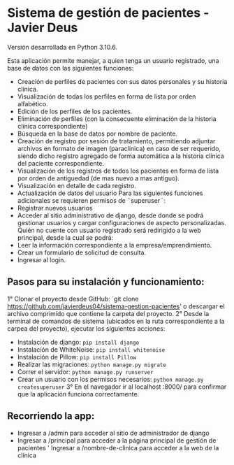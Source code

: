 # Sistema de gestión de pacientes - Javier Deus
Versión desarrollada en Python 3.10.6.

Esta aplicación permite manejar, a quien tenga un usuario registrado, una base de datos con las siguientes funciones:
- Creación de perfiles de pacientes con sus datos personales y su historia clínica.
- Visualización de todas los perfiles en forma de lista por orden alfabético.
- Edición de los perfiles de los pacientes.
- Eliminación de perfiles (con la consecuente eliminación de la historia clínica correspondiente)
- Búsqueda en la base de datos por nombre de paciente.
- Creación de registro por sesión de tratamiento, permitiendo adjuntar archivos en formato de imagen (paraclínica) en caso de ser requerido, siendo dicho registro agregado de forma automática a la historia clínica del paciente correspondiente.
- Visualización de los registros de todos los pacientes en forma de lista por orden de antiguedad (de mas nuevo a mas antiguo).
- Visualización en detalle de cada registro.
- Actualización de datos del usuario
Para las siguientes funciones adicionales se requieren permisos de ¨superuser¨:
- Registrar nuevos usuarios
- Acceder al sitio administrativo de django, desde donde se podrá gestionar usuarios y cargar configuraciones de aspecto personalizadas.
Quién no cuente con usuario registrado será redirigido a la web principal, desde la cual se podrá:
- Leer la información correspondiente a la empresa/emprendimiento.
- Crear un formulario de solicitud de consulta.
- Ingresar al login.

## Pasos para su instalación y funcionamiento:

1° Clonar el proyecto desde GitHub: `git clone https://github.com/javierdeus04/sistema-gestion-pacientes' o descargar el archivo comprimido que contiene la carpeta del proyecto.
2° Desde la terminal de comandos de sistema (ubicados en la ruta correspondiente a la carpea del proyecto), ejecutar los siguientes acciones:
- Instalación de django: `pip install django`
- Instalación de WhiteNoise: `pip install whitenoise`
- Instalación de Pillow: `pip install Pillow`
- Realizar las migraciones: `python manage.py migrate`
- Correr el servidor: `python manage.py runserver`
- Crear un usuario con los permisos necesarios: `python manage.py createsuperuser`
3° En el navegador ir al localhost :8000/ para confirmar que la aplicación funciona correctamente.

## Recorriendo la app:
- Ingresar a /admin para acceder al sitio de administrador de django
- Ingresar a /principal para acceder a la página principal de gestión de pacientes
' Ingresar a /nombre-de-clinica para acceder a la web de la clínica
